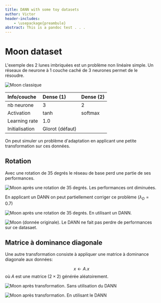 ```yaml
---
title: DANN with some toy datasets
author: Victor
header-includes:
    - \usepackage{preambule}
abstract: This is a pandoc test . . . 
---
```


Moon dataset
============

L'exemple des 2 lunes imbriquées est un problème non linéaire simple.
Un réseaux de neurone à 1 couche caché de 3 neurones permet de le résoudre.

![Moon classique](fig/moon-bound-0.png)

|Info/couche   |Dense (1)  |Dense (2)  |
|:------------ |:----------|:----------|
|nb neurone    |3          |2          |
|Activation    |tanh       |softmax    |
|Learning rate |1.0                    |
|Initialisation|Glorot (défaut)        |



On peut simuler un problème d'adaptation en applicant une petite transformation
sur ces données.

Rotation
--------

Avec une rotation de 35 degrés le réseau de base perd une partie de ses performances.

![Moon après une rotation de 35 degrés. Les performances ont diminuées.](fig/moon-rot-bound-0.png)

En applicant un DANN on peut partiellement corriger ce problème ($\lambda_D=0.7$)

![Moon après une rotation de 35 degrés. En utilisant un DANN.](fig/moon-rot-bound-1.png)

![Moon (donnée originale). Le DANN ne fait pas perdre de performances sur ce datasaet.](fig/moon-bound-1.png)


Matrice à dominance diagonale
-----------------------------

Une autre transformation consiste à appliquer une matrice à dominance diagonale
aux données:

$$ x \gets A.x $$
où $A$ est une matrice $(2\times2)$ générée aléatoirement.

![Moon après transformation. Sans utilisation du DANN](fig/moon-A-bound-0.png)

![Moon après transformation. En utilisant le DANN](fig/moon-A-bound-1.png)
